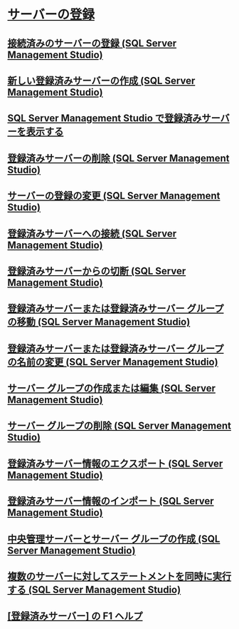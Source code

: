 # [サーバーの登録](register-servers.md)  
## [接続済みのサーバーの登録 (SQL Server Management Studio)](register-a-connected-server-sql-server-management-studio.md)  
## [新しい登録済みサーバーの作成 (SQL Server Management Studio)](create-a-new-registered-server-sql-server-management-studio.md)  
## [SQL Server Management Studio で登録済みサーバーを表示する](view-registered-servers-in-sql-server-management-studio.md)  
## [登録済みサーバーの削除 (SQL Server Management Studio)](remove-a-registered-server-sql-server-management-studio.md)  
## [サーバーの登録の変更 (SQL Server Management Studio)](change-a-server-s-registration-sql-server-management-studio.md)  
## [登録済みサーバーへの接続 (SQL Server Management Studio)](connect-to-a-registered-server-sql-server-management-studio.md)  
## [登録済みサーバーからの切断 (SQL Server Management Studio)](disconnect-from-a-registered-server-sql-server-management-studio.md)  
## [登録済みサーバーまたは登録済みサーバー グループの移動 (SQL Server Management Studio)](move-a-registered-server-or-registered-server-group.md)  
## [登録済みサーバーまたは登録済みサーバー グループの名前の変更 (SQL Server Management Studio)](change-the-name-of-registered-server-or-registered-server-group.md)  
## [サーバー グループの作成または編集 (SQL Server Management Studio)](create-or-edit-a-server-group-sql-server-management-studio.md)  
## [サーバー グループの削除 (SQL Server Management Studio)](remove-a-server-group-sql-server-management-studio.md)  
## [登録済みサーバー情報のエクスポート (SQL Server Management Studio)](export-registered-server-information-sql-server-management-studio.md)  
## [登録済みサーバー情報のインポート (SQL Server Management Studio)](import-registered-server-information-sql-server-management-studio.md)  
## [中央管理サーバーとサーバー グループの作成 (SQL Server Management Studio)](create-a-central-management-server-and-server-group.md)  
## [複数のサーバーに対してステートメントを同時に実行する (SQL Server Management Studio)](execute-statements-against-multiple-servers-simultaneously.md)  
## [[登録済みサーバー] の F1 ヘルプ](registered-servers-f1-help.md)  

